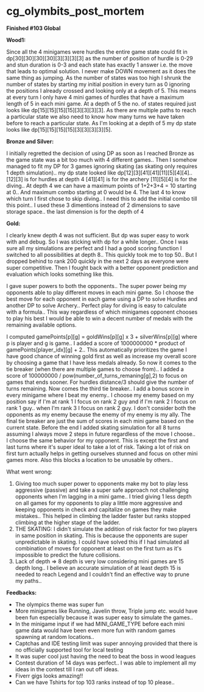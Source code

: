 # cg_olymbits_post_mortem

**Finished #103 Global**

**Wood1:**

Since all the 4 minigames were hurdles the entire game state could fit in dp[30][30][30][30][3][3][3][3] as the number of position of hurdle is 0-29 and stun duration is 0-3 and each state has exactly 1 answer i.e. the move that leads to optimal solution. I never make DOWN movement as it does the same thing as jumping. As the number of states was too high I shrunk the number of states by starting my initial position in every turn as 0 ignoring the positions I already crossed and looking only at a depth of 5. This means at every turn I only have 4 mini games of hurdles that have a maximum length of 5 in each mini game. At a depth of 5 the no. of states required just looks like dp[15][15][15][15][3][3][3][3]. As there are multiple paths to reach a particular state we also need to know how many turns we have taken before to reach a particular state. As I'm looking at a depth of 5 my dp state looks like dp[15][15][15][15][3][3][3][3][5].

**Bronze and Silver:**

I initially regretted the decision of using DP as soon as I reached Bronze as the game state was a bit too much with 4 different games.. Then I somehow managed to fit my DP for 3 games ignoring skating (as skating only requires 1 depth simulation).. my dp state looked like dp[12][3][41][41][11][5][4][4].. 
[12][3] is for hurdles at depth 4
[41][41] is for the archery
[11][5][4] is for the diving.. At depth 4 we can have a maximum points of 1+2+3+4 = 10 starting at 0.. And maximum combo starting at 0 would be 4. The last 4 to know which turn I first chose to skip diving.. I need this to add the initial combo till this point.. I used these 3 dimentions instead of 2 dimensions to save storage space.. 
the last dimension is for the depth of 4

**Gold:**

I clearly knew depth 4 was not sufficient. But dp was super easy to work with and debug. So I was sticking with dp for a while longer.. Once I was sure all my simulations are perfect and I had a good scoring function I switched to all possibilities at depth 8.. This quickly took me to top 50.. But I dropped behind to rank 200 quickly in the next 2 days as everyone were super competitive. Then I fought back with a better opponent prediction and evaluation which looks something like this.

I gave super powers to both the opponents.. The super power being my opponents able to play different moves in each mini game. So I choose the best move for each opponent in each game using a DP to solve Hurdles and another DP to solve Archery.. Perfect play for diving is easy to calculate with a formula.. This way regardless of which minigames opponent chooses to play his best I would be able to win a decent number of medals with the remaining available options.

I computed gamePoints[p][g] = goldWins[p][g] x 3 + silverWins[p][g] where p is player and g is game..
I added a score of 1000000000 * product of gamePoints[player_idx][g] + 2.. This automatically prioritizes the game I have good chance of winning gold first as well as increase my overall score by choosing a game that I have less medals already. So now it comes to the tie breaker (when there are multiple games to choose from).. I added a score of 100000000 / pow(number_of_turns_remaning[g],2) to focus on games that ends sooner. For hurdles distance/3 should give the number of turns remaining. Now comes the third tie breaker.. I add a bonus score in every minigame where I beat my enemy.. I choose my enemy based on my position say if I'm at rank 1 I focus on rank 2 guy and if I'm rank 2 I focus on rank 1 guy.. when I'm rank 3 I focus on rank 2 guy. I don't consider both the opponents as my enemy because the enemy of my enemy is my ally. The final tie breaker are just the sum of scores in each mini game based on the current state. Before the end I added skating simulation for all 8 turns assuming I always move 2 steps in future regardless of the move I choose.. I choose the same behavior for my opponent. This is except the first and last turns where it's super ideal to take a lot of risk. Taking a lot of risk on first turn actually helps in getting ourselves stunned and focus on other mini games more. Also this blocks a location to be unusable by others.. 

What went wrong:

1) Giving too much super power to opponents make my bot to play less aggressive (passive) and take a super safe approach not challenging opponents when I'm lagging in a mini game.. I tried giving 1 less depth on all games for my opponents to play a little more aggressive and keeping opponents in check and capitalize on games they make mistakes.. This helped in climbing the ladder faster but ranks stopped climbing at the higher stage of the ladder.
2) THE SKATING: I didn't simulate the addition of risk factor for two players in same position in skating. This is because the opponents are super unpredictable in skating. I could have solved this if I had simulated all combination of moves for opponent at least on the first turn as it's impossible to predict the future collisions.
3) Lack of depth => 8 depth is very low considering mini games are 15 depth long.. I believe an accurate simulation of at least depth 15 is needed to reach Legend and I couldn't find an effective way to prune my paths..

**Feedbacks:**

* The olympics theme was super fun
* More minigames like Running, Javelin throw, Triple jump etc. would have been fun especially because it was super easy to simulate the games..
* In the minigame input if we had MINI_GAME_TYPE before each mini game data would have been even more fun with random games spawning at random locations..
* Captchas and IDE testing limit was super annoying provided that there is no officially supported tool for local testing
* It was super cool just having the need to beat the boss in wood leagues
* Contest duration of 14 days was perfect.. I was able to implement all my ideas in the contest till I ran out off ideas.
* Fiverr gigs looks amazing!!
* Can we have Tshirts for top 103 ranks instead of top 10 please.. 
